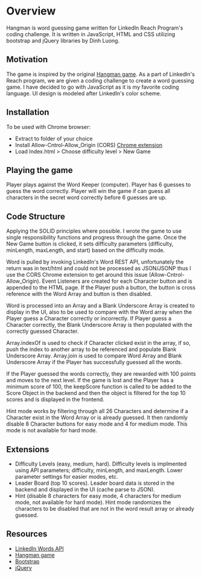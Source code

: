 # Overview

Hangman is word guessing game written for LinkedIn Reach Program's coding challenge. It is written in JavaScript, HTML and CSS utilizing bootstrap and jQuery libraries by Dinh Luong.

## Motivation

The game is inspired by the original [Hangman game](https://en.wikipedia.org/wiki/Hangman_(game)). As a part of LinkedIn's Reach program, we are given a coding challenge to create a word guessing game. I have decided to go with JavaScript as it is my favorite coding language. UI design is modeled after LinkedIn's color scheme. 

## Installation

To be used with Chrome browser:

- Extract to folder of your choice
- Install Allow-Cntrol-Allow_Origin (CORS) [Chrome extension](https://chrome.google.com/webstore/detail/allow-control-allow-origi/nlfbmbojpeacfghkpbjhddihlkkiljbi)
- Load Index.html > Choose difficulty level > New Game


## Playing the game

Player plays against the Word Keeper (computer). Player has 6 guesses to guess the word correctly. 
Player will win the game if can guess all characters in the secret word correctly before 6 guesses are up.

## Code Structure

Applying the SOLID principles where possible. I wrote the game to use single responsibility functions and progress through 
the game. Once the New Game button is clicked, it sets difficulty parameters (difficulty, minLength, maxLength, and start) 
based on the difficulty mode. 

Word is pulled by invoking LinkedIn's Word REST API, unfortunately the return was in text/html and could not be processed
as JSON/JSONP thus I use the CORS Chrome extension to get around this issue (Allow-Cntrol-Allow_Origin). 
Event Listeners are created for each Character button and is appended to the HTML page. If the Player push a button, the
button is cross reference with the Word Array and button is then disabled.

Word is processed into an Array and a Blank Underscore Array is created to display in the UI, also to be used to compare 
with the Word array when the Player guess a Character correctly or incorrectly. If Player guess a Character correctly, 
the Blank Underscore Array is then populated with the correctly guessed Character.

Array.indexOf is used to check if Character clicked exist in the array, if so, push the index to another array to be
referenced and populate Blank Underscore Array. Array.join is used to compare Word Array and Blank Underscore Array 
if the Player has successfully guessed all the words.

If the Player guessed the words correctly, they are rewarded with 100 points and moves to the next level. If the game
is lost and the Player has a minimum score of 100, the keepScore function is called to be added to the Score Object
in the backend and then the object is filtered for the top 10 scores and is displayed in the frontend.

Hint mode works by filtering through all 26 Characters and determine if a Character exist in the Word Array or is
already guessed. It then randomly disable 8 Character buttons for easy mode and 4 for medium mode. This mode is not
available for hard mode. 


## Extensions

- Difficulty Levels (easy, medium, hard). Difficulty levels is implmented using API parameters; difficulty, minLength, and maxLength. Lower parameter settings for easier modes, etc.
- Leader Board (top 10 scores). Leader board data is stored in the backend and displayed in the UI (cache parse to JSON).
- Hint (disable 8 characters for easy mode, 4 characters for medium mode, not available for hard mode). Hint mode randomizes the characters to be disabled that are not in the word result array or already guessed.

## Resources


- [LinkedIn Words API](http://app.linkedin-reach.io/words)
- [Hangman game](https://en.wikipedia.org/wiki/Hangman_(game))
- [Bootstrap](https://getbootstrap.com/)
- [jQuery](https://jquery.com/)
